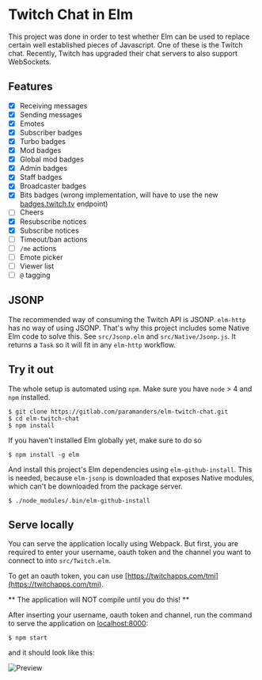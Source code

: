 # Twitch Chat in Elm

This project was done in order to test whether Elm can be used to replace
certain well established pieces of Javascript. One of these is the Twitch
chat. Recently, Twitch has upgraded their chat servers to also support
WebSockets.


## Features

- [x] Receiving messages
- [x] Sending messages
- [x] Emotes
- [x] Subscriber badges
- [x] Turbo badges
- [x] Mod badges
- [x] Global mod badges
- [x] Admin badges
- [x] Staff badges
- [x] Broadcaster badges
- [x] Bits badges (wrong implementation, will have to use the new [badges.twitch.tv](https://badges.twitch.tv) endpoint)
- [ ] Cheers
- [x] Resubscribe notices
- [x] Subscribe notices
- [ ] Timeout/ban actions
- [ ] `/me` actions
- [ ] Emote picker
- [ ] Viewer list
- [ ] `@` tagging

## JSONP

The recommended way of consuming the Twitch API is JSONP. `elm-http` has no way
of using JSONP. That's why this project includes some Native Elm code to
solve this. See `src/Jsonp.elm` and `src/Native/Jsonp.js`. It returns a `Task` so
it will fit in any `elm-http` workflow.

## Try it out

The whole setup is automated using `npm`. Make sure you have `node` > 4 and `npm` installed.

```
$ git clone https://gitlab.com/paramanders/elm-twitch-chat.git
$ cd elm-twitch-chat
$ npm install
```

If you haven't installed Elm globally yet, make sure to do so 

```
$ npm install -g elm
```

And install this project's Elm dependencies using `elm-github-install`. This
is needed, because `elm-jsonp` is downloaded that exposes Native modules, which
can't be downloaded from the package server.

```
$ ./node_modules/.bin/elm-github-install
```


## Serve locally

You can serve the application locally using Webpack. But first, you are required
to enter your username, oauth token and the channel you want to connect to into
`src/Twitch.elm`.

To get an oauth token, you can use [https://twitchapps.com/tmi](https://twitchapps.com/tmi).

** The application will NOT compile until you do this! **

After inserting your username, oauth token and channel, run the command to serve
the application on [localhost:8000](http://localhost:8000):

```
$ npm start
```

and it should look like this:

![Preview](http://i.imgur.com/IOuizaV.gif)
